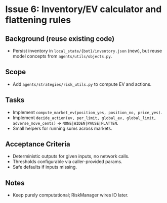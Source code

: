 # Issue 6: Inventory/EV calculator and flattening rules

## Background (reuse existing code)
- Persist inventory in `local_state/{bot}/inventory.json` (new), but reuse model concepts from `agents/utils/objects.py`.

## Scope
- Add `agents/strategies/risk_utils.py` to compute EV and actions.

## Tasks
- Implement `compute_market_ev(position_yes, position_no, price_yes)`.
- Implement `decide_action(ev, per_limit, global_ev, global_limit, adverse_move_cents)` → `NONE|WIDEN|PAUSE|FLATTEN`.
- Small helpers for running sums across markets.

## Acceptance Criteria
- Deterministic outputs for given inputs, no network calls.
- Thresholds configurable via caller-provided params.
- Safe defaults if inputs missing.

## Notes
- Keep purely computational; RiskManager wires IO later.
